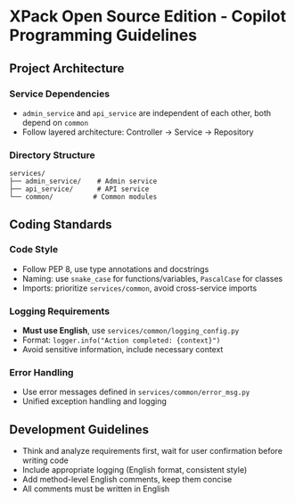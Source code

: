 # XPack Open Source Edition - Copilot Programming Guidelines

## Project Architecture

### Service Dependencies
- `admin_service` and `api_service` are independent of each other, both depend on `common`
- Follow layered architecture: Controller → Service → Repository

### Directory Structure
```
services/
├── admin_service/    # Admin service
├── api_service/      # API service  
└── common/          # Common modules
```

## Coding Standards

### Code Style
- Follow PEP 8, use type annotations and docstrings
- Naming: use `snake_case` for functions/variables, `PascalCase` for classes
- Imports: prioritize `services/common`, avoid cross-service imports

### Logging Requirements
- **Must use English**, use `services/common/logging_config.py`
- Format: `logger.info("Action completed: {context}")`
- Avoid sensitive information, include necessary context

### Error Handling
- Use error messages defined in `services/common/error_msg.py`
- Unified exception handling and logging

## Development Guidelines
- Think and analyze requirements first, wait for user confirmation before writing code
- Include appropriate logging (English format, consistent style)
- Add method-level English comments, keep them concise
- All comments must be written in English